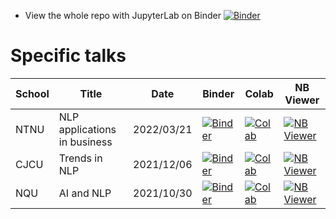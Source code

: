 - View the whole repo with JupyterLab on Binder
[![Binder](https://mybinder.org/badge_logo.svg)](https://mybinder.org/v2/gh/howard-haowen/NLP-demos/HEAD)


# Specific talks

| School | Title | Date | Binder | Colab | NB Viewer | 
| ------------- | ------------- | ------------- | ------------- | ------------- | ------------- |
| NTNU  | NLP applications in business | 2022/03/21  | [![Binder](https://mybinder.org/badge_logo.svg)](https://mybinder.org/v2/gh/howard-haowen/NLP-demos/main?filepath=NTNU_talk.ipynb) | [![Colab](https://colab.research.google.com/assets/colab-badge.svg)](https://colab.research.google.com/github/howard-haowen/NLP-demos/blob/main/NTNU_talk.ipynb) | [![NB Viewer](https://user-images.githubusercontent.com/2791223/29387450-e5654c72-8294-11e7-95e4-090419520edb.png)](https://nbviewer.org/github/howard-haowen/NLP-demos/blob/main/NTNU_talk.ipynb) |
| CJCU  | Trends in NLP | 2021/12/06  | [![Binder](https://mybinder.org/badge_logo.svg)](https://mybinder.org/v2/gh/howard-haowen/NLP-demos/main?filepath=CJCU_talk.ipynb) | [![Colab](https://colab.research.google.com/assets/colab-badge.svg)](https://colab.research.google.com/github/howard-haowen/NLP-demos/blob/main/CJCU_talk.ipynb) | [![NB Viewer](https://user-images.githubusercontent.com/2791223/29387450-e5654c72-8294-11e7-95e4-090419520edb.png)](https://nbviewer.org/github/howard-haowen/NLP-demos/blob/main/CJCU_talk.ipynb) |
| NQU  | AI and NLP | 2021/10/30  | [![Binder](https://mybinder.org/badge_logo.svg)](https://mybinder.org/v2/gh/howard-haowen/NLP-demos/main?filepath=NQU_talk.ipynb) | [![Colab](https://colab.research.google.com/assets/colab-badge.svg)](https://colab.research.google.com/github/howard-haowen/NLP-demos/blob/main/NQU_talk.ipynb) | [![NB Viewer](https://user-images.githubusercontent.com/2791223/29387450-e5654c72-8294-11e7-95e4-090419520edb.png)](https://nbviewer.org/github/howard-haowen/NLP-demos/blob/main/NQU_talk.ipynb) |
